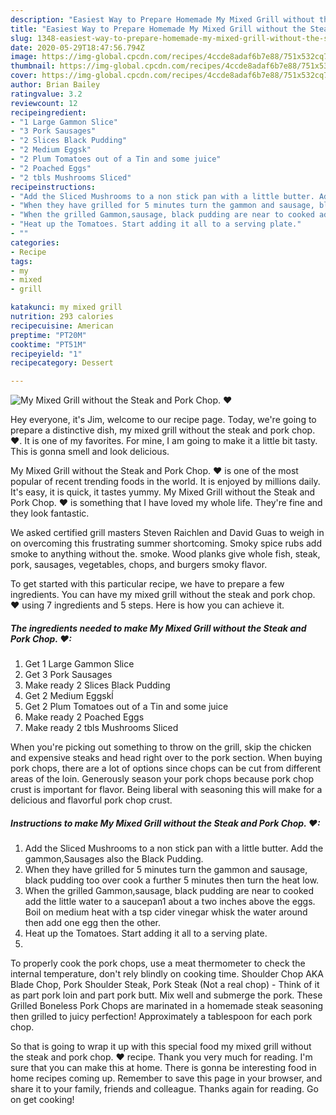```yaml
---
description: "Easiest Way to Prepare Homemade My Mixed Grill without the Steak and Pork Chop. ❤"
title: "Easiest Way to Prepare Homemade My Mixed Grill without the Steak and Pork Chop. ❤"
slug: 1348-easiest-way-to-prepare-homemade-my-mixed-grill-without-the-steak-and-pork-chop
date: 2020-05-29T18:47:56.794Z
image: https://img-global.cpcdn.com/recipes/4ccde8adaf6b7e88/751x532cq70/my-mixed-grill-without-the-steak-and-pork-chop-❤-recipe-main-photo.jpg
thumbnail: https://img-global.cpcdn.com/recipes/4ccde8adaf6b7e88/751x532cq70/my-mixed-grill-without-the-steak-and-pork-chop-❤-recipe-main-photo.jpg
cover: https://img-global.cpcdn.com/recipes/4ccde8adaf6b7e88/751x532cq70/my-mixed-grill-without-the-steak-and-pork-chop-❤-recipe-main-photo.jpg
author: Brian Bailey
ratingvalue: 3.2
reviewcount: 12
recipeingredient:
- "1 Large Gammon Slice"
- "3 Pork Sausages"
- "2 Slices Black Pudding"
- "2 Medium Eggsk"
- "2 Plum Tomatoes out of a Tin and some juice"
- "2 Poached Eggs"
- "2 tbls Mushrooms Sliced"
recipeinstructions:
- "Add the Sliced Mushrooms to a non stick pan with a little butter. Add the gammon,Sausages also the Black Pudding."
- "When they have grilled for 5 minutes turn the gammon and sausage, black pudding too over cook a further 5 minutes then turn the heat low."
- "When the grilled Gammon,sausage, black pudding are near to cooked add the little water to a saucepan1 about a two inches above the eggs. Boil on medium heat with a tsp cider vinegar whisk the water around then add one egg then the other."
- "Heat up the Tomatoes. Start adding it all to a serving plate."
- ""
categories:
- Recipe
tags:
- my
- mixed
- grill

katakunci: my mixed grill 
nutrition: 293 calories
recipecuisine: American
preptime: "PT20M"
cooktime: "PT51M"
recipeyield: "1"
recipecategory: Dessert

---
```



![My Mixed Grill without the Steak and Pork Chop. ❤](https://img-global.cpcdn.com/recipes/4ccde8adaf6b7e88/751x532cq70/my-mixed-grill-without-the-steak-and-pork-chop-❤-recipe-main-photo.jpg)

Hey everyone, it's Jim, welcome to our recipe page. Today, we're going to prepare a distinctive dish, my mixed grill without the steak and pork chop. ❤. It is one of my favorites. For mine, I am going to make it a little bit tasty. This is gonna smell and look delicious.

My Mixed Grill without the Steak and Pork Chop. ❤ is one of the most popular of recent trending foods in the world. It is enjoyed by millions daily. It's easy, it is quick, it tastes yummy. My Mixed Grill without the Steak and Pork Chop. ❤ is something that I have loved my whole life. They're fine and they look fantastic.

We asked certified grill masters Steven Raichlen and David Guas to weigh in on overcoming this frustrating summer shortcoming. Smoky spice rubs add smoke to anything without the. smoke. Wood planks give whole fish, steak, pork, sausages, vegetables, chops, and burgers smoky flavor.


To get started with this particular recipe, we have to prepare a few ingredients. You can have my mixed grill without the steak and pork chop. ❤ using 7 ingredients and 5 steps. Here is how you can achieve it.

<!--inarticleads1-->

##### The ingredients needed to make My Mixed Grill without the Steak and Pork Chop. ❤:

1. Get 1 Large Gammon Slice
1. Get 3 Pork Sausages
1. Make ready 2 Slices Black Pudding
1. Get 2 Medium Eggskĺ
1. Get 2 Plum Tomatoes out of a Tin and some juice
1. Make ready 2 Poached Eggs
1. Make ready 2 tbls Mushrooms Sliced


When you&#39;re picking out something to throw on the grill, skip the chicken and expensive steaks and head right over to the pork section. When buying pork chops, there are a lot of options since chops can be cut from different areas of the loin. Generously season your pork chops because pork chop crust is important for flavor. Being liberal with seasoning this will make for a delicious and flavorful pork chop crust. 

<!--inarticleads2-->

##### Instructions to make My Mixed Grill without the Steak and Pork Chop. ❤:

1. Add the Sliced Mushrooms to a non stick pan with a little butter. Add the gammon,Sausages also the Black Pudding.
1. When they have grilled for 5 minutes turn the gammon and sausage, black pudding too over cook a further 5 minutes then turn the heat low.
1. When the grilled Gammon,sausage, black pudding are near to cooked add the little water to a saucepan1 about a two inches above the eggs. Boil on medium heat with a tsp cider vinegar whisk the water around then add one egg then the other.
1. Heat up the Tomatoes. Start adding it all to a serving plate.
1. 


To properly cook the pork chops, use a meat thermometer to check the internal temperature, don&#39;t rely blindly on cooking time. Shoulder Chop AKA Blade Chop, Pork Shoulder Steak, Pork Steak (Not a real chop) - Think of it as part pork loin and part pork butt. Mix well and submerge the pork. These Grilled Boneless Pork Chops are marinated in a homemade steak seasoning then grilled to juicy perfection! Approximately a tablespoon for each pork chop. 

So that is going to wrap it up with this special food my mixed grill without the steak and pork chop. ❤ recipe. Thank you very much for reading. I'm sure that you can make this at home. There is gonna be interesting food in home recipes coming up. Remember to save this page in your browser, and share it to your family, friends and colleague. Thanks again for reading. Go on get cooking!
